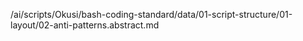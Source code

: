 /ai/scripts/Okusi/bash-coding-standard/data/01-script-structure/01-layout/02-anti-patterns.abstract.md